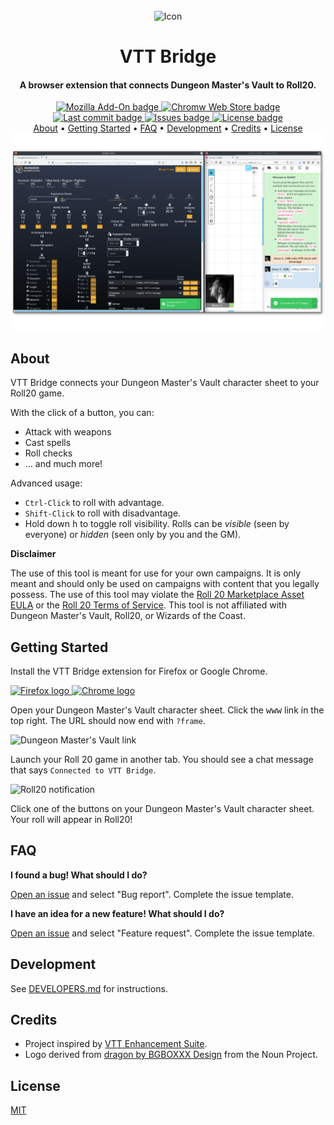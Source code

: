 <div align="center">
    <br>
    <img src="assets/icon-full.png" alt="Icon" width="200">
    <br>
    <h1>VTT Bridge</h1>
</div>

<div align="center">
    <h4>A browser extension that connects Dungeon Master's Vault to Roll20.</h4>
</div>

<div align="center">
    <a href="https://addons.mozilla.org/en-CA/firefox/addon/vtt-bridge/">
        <img src="https://img.shields.io/amo/v/vtt-bridge" alt="Mozilla Add-On badge">
    </a>
    <a href="https://chrome.google.com/webstore/detail/vtt-bridge/fadncbccmelchegmlghbhpjchdmghmhh">
        <img src="https://img.shields.io/chrome-web-store/v/fadncbccmelchegmlghbhpjchdmghmhh" alt="Chromw Web Store badge">
    </a>
    <a href="https://github.com/averycrespi/vtt-bridge/commits/master">
        <img src="https://img.shields.io/github/last-commit/averycrespi/vtt-bridge/master" alt="Last commit badge">
    </a>
    <a href="https://github.com/averycrespi/vtt-bridge/issues">
        <img src="https://img.shields.io/github/issues/averycrespi/vtt-bridge" alt="Issues badge">
    </a>
    <a href="https://github.com/averycrespi/vtt-bridge/blob/master/LICENSE">
        <img src="https://img.shields.io/github/license/averycrespi/vtt-bridge" alt="License badge">
    </a>
</div>

<div align="center">
    <a href="#about">About</a> •
    <a href="#getting-started">Getting Started</a> •
    <a href="#faq">FAQ</a> •
    <a href="#development">Development</a> •
    <a href="#credits">Credits</a> •
    <a href="#license">License</a>
</div>

<div align="center">
    <img src="assets/screenshot.png" alt="Screenshot">
</div>

## About

VTT Bridge connects your Dungeon Master's Vault character sheet to your Roll20 game.

With the click of a button, you can:

- Attack with weapons
- Cast spells
- Roll checks
- ... and much more!

Advanced usage:

- `Ctrl-Click` to roll with advantage.
- `Shift-Click` to roll with disadvantage.
- Hold down <kbd>h</kbd> to toggle roll visibility. Rolls can be *visible* (seen by everyone) or *hidden* (seen only by you and the GM).

**Disclaimer**

The use of this tool is meant for use for your own campaigns. It is only meant and should only be used on campaigns with content that you legally possess. The use of this tool may violate the [Roll 20 Marketplace Asset EULA](https://wiki.roll20.net/Marketplace_Asset_EULA) or the [Roll 20 Terms of Service](https://wiki.roll20.net/Terms_of_Service_and_Privacy_Policy). This tool is not affiliated with Dungeon Master's Vault, Roll20, or Wizards of the Coast.

## Getting Started

Install the VTT Bridge extension for Firefox or Google Chrome.

<a href="https://addons.mozilla.org/en-CA/firefox/addon/vtt-bridge/">
    <img src="assets/firefox.png" alt="Firefox logo">
</a>

<a href="https://chrome.google.com/webstore/detail/vtt-bridge/fadncbccmelchegmlghbhpjchdmghmhh">
    <img src="assets/chrome.png" alt="Chrome logo">
</a>

Open your Dungeon Master's Vault character sheet. Click the <kbd>www</kbd> link in the top right. The URL should now end with `?frame`.

![Dungeon Master's Vault link](assets/dmv_www_link.png)

Launch your Roll 20 game in another tab. You should see a chat message that says `Connected to VTT Bridge`.

![Roll20 notification](assets/roll20_notification.png)

Click one of the buttons on your Dungeon Master's Vault character sheet. Your roll will appear in Roll20!

## FAQ

**I found a bug! What should I do?**

[Open an issue](https://github.com/averycrespi/vtt-bridge/issues/new/choose) and select "Bug report". Complete the issue template.

**I have an idea for a new feature! What should I do?**

[Open an issue](https://github.com/averycrespi/vtt-bridge/issues/new/choose) and select "Feature request". Complete the issue template.

## Development

See [DEVELOPERS.md](DEVELOPERS.md) for instructions.

## Credits

- Project inspired by [VTT Enhancement Suite](https://ssstormy.github.io/roll20-enhancement-suite/).
- Logo derived from [dragon by BGBOXXX Design](https://thenounproject.com/term/dragon/1646665/) from the Noun Project.

## License

[MIT](https://choosealicense.com/licenses/mit/)
